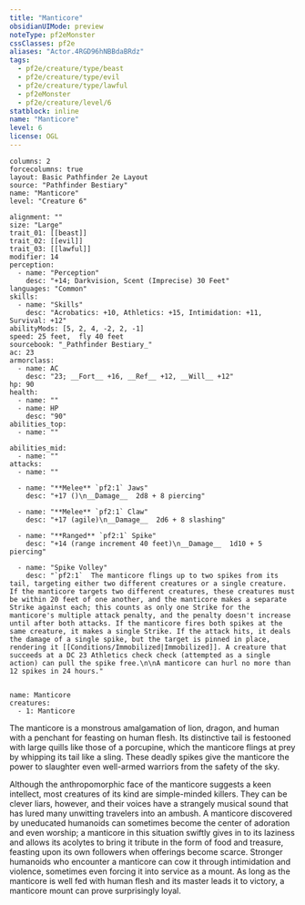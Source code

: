 ```yaml
---
title: "Manticore"
obsidianUIMode: preview
noteType: pf2eMonster
cssClasses: pf2e
aliases: "Actor.4RGD96hNBBdaBRdz" 
tags:
  - pf2e/creature/type/beast
  - pf2e/creature/type/evil
  - pf2e/creature/type/lawful
  - pf2eMonster
  - pf2e/creature/level/6
statblock: inline
name: "Manticore"
level: 6
license: OGL
---
```


```statblock
columns: 2
forcecolumns: true
layout: Basic Pathfinder 2e Layout
source: "Pathfinder Bestiary"
name: "Manticore"
level: "Creature 6"

alignment: ""
size: "Large"
trait_01: [[beast]]
trait_02: [[evil]]
trait_03: [[lawful]]
modifier: 14
perception:
  - name: "Perception"
    desc: "+14; Darkvision, Scent (Imprecise) 30 Feet"
languages: "Common"
skills:
  - name: "Skills"
    desc: "Acrobatics: +10, Athletics: +15, Intimidation: +11, Survival: +12"
abilityMods: [5, 2, 4, -2, 2, -1]
speed: 25 feet,  fly 40 feet
sourcebook: "_Pathfinder Bestiary_"
ac: 23
armorclass:
  - name: AC
    desc: "23; __Fort__ +16, __Ref__ +12, __Will__ +12"
hp: 90
health:
  - name: ""
  - name: HP
    desc: "90"
abilities_top:
  - name: ""

abilities_mid:
  - name: ""
attacks:
  - name: ""

  - name: "**Melee** `pf2:1` Jaws"
    desc: "+17 ()\n__Damage__  2d8 + 8 piercing"

  - name: "**Melee** `pf2:1` Claw"
    desc: "+17 (agile)\n__Damage__  2d6 + 8 slashing"

  - name: "**Ranged** `pf2:1` Spike"
    desc: "+14 (range increment 40 feet)\n__Damage__  1d10 + 5 piercing"

  - name: "Spike Volley"
    desc: "`pf2:1`  The manticore flings up to two spikes from its tail, targeting either two different creatures or a single creature. If the manticore targets two different creatures, these creatures must be within 20 feet of one another, and the manticore makes a separate Strike against each; this counts as only one Strike for the manticore's multiple attack penalty, and the penalty doesn't increase until after both attacks. If the manticore fires both spikes at the same creature, it makes a single Strike. If the attack hits, it deals the damage of a single spike, but the target is pinned in place, rendering it [[Conditions/Immobilized|Immobilized]]. A creature that succeeds at a DC 23 Athletics check check (attempted as a single action) can pull the spike free.\n\nA manticore can hurl no more than 12 spikes in 24 hours."
 
```

```encounter-table
name: Manticore
creatures:
  - 1: Manticore
```



The manticore is a monstrous amalgamation of lion, dragon, and human with a penchant for feasting on human flesh. Its distinctive tail is festooned with large quills like those of a porcupine, which the manticore flings at prey by whipping its tail like a sling. These deadly spikes give the manticore the power to slaughter even well-armed warriors from the safety of the sky.

Although the anthropomorphic face of the manticore suggests a keen intellect, most creatures of its kind are simple-minded killers. They can be clever liars, however, and their voices have a strangely musical sound that has lured many unwitting travelers into an ambush. A manticore discovered by uneducated humanoids can sometimes become the center of adoration and even worship; a manticore in this situation swiftly gives in to its laziness and allows its acolytes to bring it tribute in the form of food and treasure, feasting upon its own followers when offerings become scarce. Stronger humanoids who encounter a manticore can cow it through intimidation and violence, sometimes even forcing it into service as a mount. As long as the manticore is well fed with human flesh and its master leads it to victory, a manticore mount can prove surprisingly loyal.
